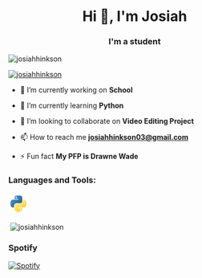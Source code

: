 <h1 align="center">Hi 👋, I'm Josiah</h1>
<h3 align="center">I'm a student</h3>

<p align="left"> <img src="https://komarev.com/ghpvc/?username=josiahhinkson&label=Profile%20views&color=0e75b6&style=flat" alt="josiahhinkson" /> </p>

<p align="left"> <a href="https://github.com/ryo-ma/github-profile-trophy"><img src="https://github-profile-trophy.vercel.app/?username=josiahhinkson" alt="josiahhinkson" /></a> </p>

- 🔭 I’m currently working on **School**

- 🌱 I’m currently learning **Python**

- 👯 I’m looking to collaborate on **Video Editing Project**

- 📫 How to reach me **josiahhinkson03@gmail.com**

- ⚡ Fun fact **My PFP is Drawne Wade**

<p align="left">
</p>

<h3 align="left">Languages and Tools:</h3>
<p align="left"> <a href="https://www.python.org" target="_blank" rel="noreferrer"> <img src="https://raw.githubusercontent.com/devicons/devicon/master/icons/python/python-original.svg" alt="python" width="40" height="40"/> </a> </p>

<p>&nbsp;<img align="center" src="https://github-readme-stats.vercel.app/api?username=josiahhinkson&show_icons=true&locale=en" alt="josiahhinkson" /></p>

### Spotify
[![Spotify](https://josiahhinkson.vercel.app/api/spotify)](https://open.spotify.com/user/なみ)
